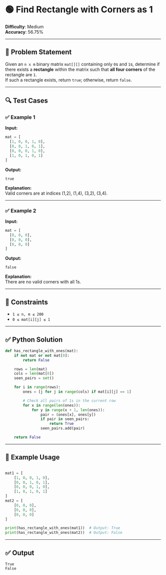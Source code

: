 # 🟢 Find Rectangle with Corners as 1

**Difficulty**: Medium  
**Accuracy**: 56.75%

---

## 🧠 Problem Statement

Given an `n x m` binary matrix `mat[][]` containing only `0`s and `1`s, determine if there exists a **rectangle** within the matrix such that **all four corners** of the rectangle are `1`.  
If such a rectangle exists, return `true`; otherwise, return `false`.

---

## 🔍 Test Cases

### ✅ Example 1

**Input:**

```python
mat = [
  [1, 0, 0, 1, 0],
  [0, 0, 1, 0, 1],
  [0, 0, 0, 1, 0],
  [1, 0, 1, 0, 1]
]
```

**Output:**

```
true
```

**Explanation:**  
Valid corners are at indices (1,2), (1,4), (3,2), (3,4).

---

### ✅ Example 2

**Input:**

```python
mat = [
  [0, 0, 0],
  [0, 0, 0],
  [0, 0, 0]
]
```

**Output:**

```
false
```

**Explanation:**  
There are no valid corners with all 1s.

---

## 📌 Constraints

- `1 ≤ n, m ≤ 200`
- `0 ≤ mat[i][j] ≤ 1`

---

## ✅ Python Solution

```python
def has_rectangle_with_ones(mat):
    if not mat or not mat[0]:
        return False

    rows = len(mat)
    cols = len(mat[0])
    seen_pairs = set()

    for i in range(rows):
        ones = [j for j in range(cols) if mat[i][j] == 1]

        # Check all pairs of 1s in the current row
        for x in range(len(ones)):
            for y in range(x + 1, len(ones)):
                pair = (ones[x], ones[y])
                if pair in seen_pairs:
                    return True
                seen_pairs.add(pair)

    return False

```

---

## 🧪 Example Usage

```python

mat1 = [
    [1, 0, 0, 1, 0],
    [0, 0, 1, 0, 1],
    [0, 0, 0, 1, 0],
    [1, 0, 1, 0, 1]
]
mat2 = [
    [0, 0, 0],
    [0, 0, 0],
    [0, 0, 0]
]

print(has_rectangle_with_ones(mat1))  # Output: True
print(has_rectangle_with_ones(mat2))  # Output: False
```

---

## ✅ Output

```
True
False
```
